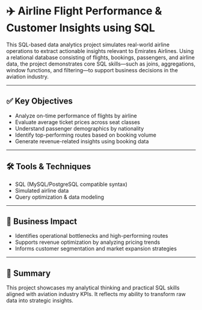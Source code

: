 # ✈️ Airline Flight Performance & Customer Insights using SQL

This SQL-based data analytics project simulates real-world airline operations to extract actionable insights relevant to Emirates Airlines. Using a relational database consisting of flights, bookings, passengers, and airline data, the project demonstrates core SQL skills—such as joins, aggregations, window functions, and filtering—to support business decisions in the aviation industry.

---

## ✅ Key Objectives

- Analyze on-time performance of flights by airline  
- Evaluate average ticket prices across seat classes  
- Understand passenger demographics by nationality  
- Identify top-performing routes based on booking volume  
- Generate revenue-related insights using booking data  

---

## 🛠️ Tools & Techniques

- SQL (MySQL/PostgreSQL compatible syntax)  
- Simulated airline data  
- Query optimization & data modeling  

---

## 🧠 Business Impact

- Identifies operational bottlenecks and high-performing routes  
- Supports revenue optimization by analyzing pricing trends  
- Informs customer segmentation and market expansion strategies  

---

## 📌 Summary

This project showcases my analytical thinking and practical SQL skills aligned with aviation industry KPIs. It reflects my ability to transform raw data into strategic insights.
